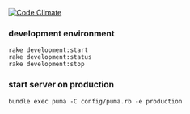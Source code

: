 [![Code Climate](https://codeclimate.com/github/indrode/lament.png)](https://codeclimate.com/github/indrode/lament)

### development environment

    rake development:start
    rake development:status
    rake development:stop

### start server on production

    bundle exec puma -C config/puma.rb -e production
